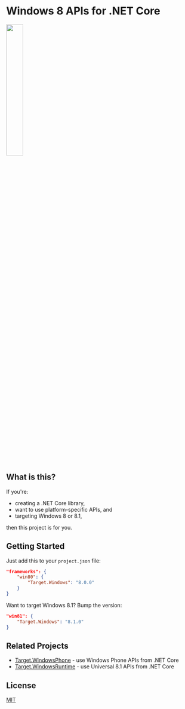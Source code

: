 # Windows 8 APIs for .NET Core

<img src="http://i.imgur.com/5dzr6Wi.png" width="30%"/>

## What is this?

If you're:

- creating a .NET Core library,
- want to use platform-specific APIs, and
- targeting Windows 8 or 8.1,

then this project is for you.

## Getting Started

Just add this to your `project.json` file:

```json
"frameworks": {
    "win80": {
        "Target.Windows": "8.0.0"
    }
}
```

Want to target Windows 8.1? Bump the version:

```json
"win81": {
    "Target.Windows": "8.1.0"
}
```

## Related Projects

- [Target.WindowsPhone](http://github.com/jamesqo/Target.WindowsPhone) - use Windows Phone APIs from .NET Core
- [Target.WindowsRuntime](http://github.com/jamesqo/Target.WindowsRuntime) - use Universal 8.1 APIs from .NET Core

## License

[MIT](LICENSE)
